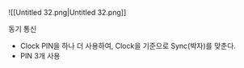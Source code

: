 ![[Untitled 32.png|Untitled 32.png]]

동기 통신

- Clock PIN을 하나 더 사용하여, Clock을 기준으로 Sync(박자)를 맞춘다.
- PIN 3개 사용